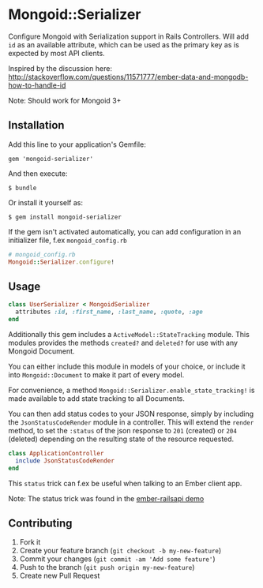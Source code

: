 # Mongoid::Serializer

Configure Mongoid with Serialization support in Rails Controllers. 
Will add `id` as an available attribute, which can be used as the primary key as is expected by most API clients.

Inspired by the discussion here: http://stackoverflow.com/questions/11571777/ember-data-and-mongodb-how-to-handle-id

Note: Should work for Mongoid 3+

## Installation

Add this line to your application's Gemfile:

    gem 'mongoid-serializer'

And then execute:

    $ bundle

Or install it yourself as:

    $ gem install mongoid-serializer

If the gem isn't activated automatically, you can add configuration in an initializer file, f.ex `mongoid_config.rb` 

```ruby
# mongoid_config.rb
Mongoid::Serializer.configure!
```

## Usage

```ruby
class UserSerializer < MongoidSerializer
  attributes :id, :first_name, :last_name, :quote, :age
end
```

Additionally this gem includes a `ActiveModel::StateTracking` module. This modules provides the methods `created?` and `deleted?` for use with any Mongoid Document.

You can either include this module in models of your choice, or include it into `Mongoid::Document` to make it part of every model. 

For convenience, a method `Mongoid::Serializer.enable_state_tracking!` is made available to add state tracking to all Documents.

You can then add status codes to your JSON response, simply by including the `JsonStatusCodeRender` module in a controller. This will extend the `render` method, to set the `:status` of the json response to `201` (created) or `204` (deleted) depending on the resulting state of the resource requested.

```ruby
class ApplicationController
  include JsonStatusCodeRender
end
```

This `status` trick can f.ex be useful when talking to an Ember client app.

Note: The status trick was found in the [ember-railsapi demo](https://github.com/bcardarella/ember-railsapi)

## Contributing

1. Fork it
2. Create your feature branch (`git checkout -b my-new-feature`)
3. Commit your changes (`git commit -am 'Add some feature'`)
4. Push to the branch (`git push origin my-new-feature`)
5. Create new Pull Request

